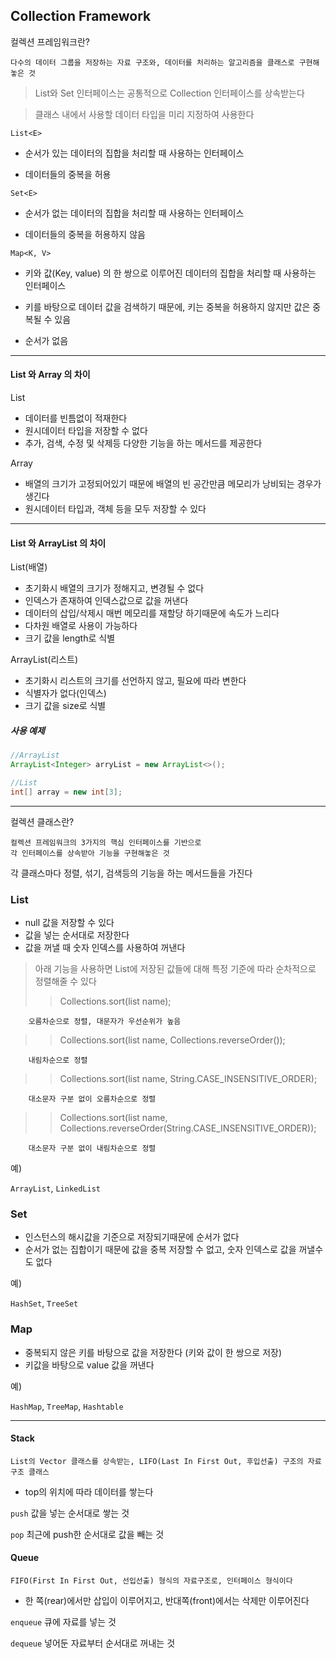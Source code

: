 ## Collection Framework

컬렉션 프레임워크란?

```
다수의 데이터 그룹을 저장하는 자료 구조와, 데이터를 처리하는 알고리즘을 클래스로 구현해 놓은 것
```

> List와 Set 인터페이스는 공통적으로 Collection 인터페이스를 상속받는다

> 클래스 내에서 사용할 데이터 타입을 미리 지정하여 사용한다

`List<E>`

- 순서가 있는 데이터의 집합을 처리할 때 사용하는 인터페이스

- 데이터들의 중복을 허용

`Set<E>`

- 순서가 없는 데이터의 집합을 처리할 때 사용하는 인터페이스

- 데이터들의 중복을 허용하지 않음

`Map<K, V>`

- 키와 값(Key, value) 의 한 쌍으로 이루어진 데이터의 집합을 처리할 때 사용하는 인터페이스

- 키를 바탕으로 데이터 값을 검색하기 때문에, 키는 중복을 허용하지 않지만 값은 중복될 수 있음

- 순서가 없음

---

#### List 와 Array 의 차이

List

- 데이터를 빈틈없이 적재한다
- 원시데이터 타입을 저장할 수 없다
- 추가, 검색, 수정 및 삭제등 다양한 기능을 하는 메서드를 제공한다

Array

- 배열의 크기가 고정되어있기 때문에 배열의 빈 공간만큼 메모리가 낭비되는 경우가 생긴다
- 원시데이터 타입과, 객체 등을 모두 저장할 수 있다

---

#### List 와 ArrayList 의 차이

List(배열)

- 초기화시 배열의 크기가 정해지고, 변경될 수 없다
- 인덱스가 존재하여 인덱스값으로 값을 꺼낸다
- 데이터의 삽입/삭제시 매번 메모리를 재할당 하기때문에 속도가 느리다
- 다차원 배열로 사용이 가능하다
- 크기 값을 length로 식별

ArrayList(리스트)

- 초기화시 리스트의 크기를 선언하지 않고, 필요에 따라 변한다
- 식별자가 없다(인덱스)
- 크기 값을 size로 식별

##### 사용 예제

```java
//ArrayList
ArrayList<Integer> arryList = new ArrayList<>();

//List
int[] array = new int[3];
```

---

컬렉션 클래스란?

```
컬렉션 프레임워크의 3가지의 핵심 인터페이스를 기반으로
각 인터페이스를 상속받아 기능을 구현해놓은 것
```

각 클래스마다 정렬, 섞기, 검색등의 기능을 하는 메서드들을 가진다

### List

- null 값을 저장할 수 있다
- 값을 넣는 순서대로 저장한다
- 값을 꺼낼 때 숫자 인덱스를 사용하여 꺼낸다

> 아래 기능을 사용하면 List에 저장된 값들에 대해 특정 기준에 따라 순차적으로 정렬해줄 수 있다
>
> > Collections.sort(list name);

        오름차순으로 정렬, 대문자가 우선순위가 높음

> > Collections.sort(list name, Collections.reverseOrder());

        내림차순으로 정렬

> > Collections.sort(list name, String.CASE_INSENSITIVE_ORDER);

        대소문자 구분 없이 오름차순으로 정렬

> > Collections.sort(list name, Collections.reverseOrder(String.CASE_INSENSITIVE_ORDER));

        대소문자 구분 없이 내림차순으로 정렬

예)

`ArrayList`, `LinkedList`

### Set

- 인스턴스의 해시값을 기준으로 저장되기때문에 순서가 없다
- 순서가 없는 집합이기 때문에 값을 중복 저장할 수 없고, 숫자 인덱스로 값을 꺼낼수도 없다

예)

`HashSet`, `TreeSet`

### Map

- 중복되지 않은 키를 바탕으로 값을 저장한다 (키와 값이 한 쌍으로 저장)
- 키값을 바탕으로 value 값을 꺼낸다

예)

`HashMap`, `TreeMap`, `Hashtable`

---

#### Stack

```
List의 Vector 클래스를 상속받는, LIFO(Last In First Out, 후입선출) 구조의 자료구조 클래스
```

- top의 위치에 따라 데이터를 쌓는다

`push` 값을 넣는 순서대로 쌓는 것

`pop` 최근에 push한 순서대로 값을 빼는 것

#### Queue

```
FIFO(First In First Out, 선입선출) 형식의 자료구조로, 인터페이스 형식이다
```

- 한 쪽(rear)에서만 삽입이 이루어지고, 반대쪽(front)에서는 삭제만 이루어진다

`enqueue` 큐에 자료를 넣는 것

`dequeue` 넣어둔 자료부터 순서대로 꺼내는 것
